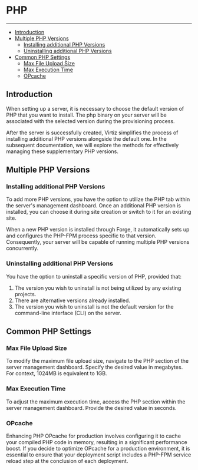 # PHP

---

- [Introduction](#introduction)
- [Multiple PHP Versions](#multiple-php-versions)
    - [Installing additional PHP Versions](#installing-additional-php-versions)
    - [Uninstalling additional PHP Versions](#uninstalling-additional-php-versions)
- [Common PHP Settings](#common-php-settings)
    - [Max File Upload Size](#max-file-upload-size)
    - [Max Execution Time](#max-execution-time)
    - [OPcache](#opcache)


## Introduction

When setting up a server, it is necessary to choose the default version of PHP that you want to install. The php binary on your server will be associated with the selected version during the provisioning process.

After the server is successfully created, Virtiz simplifies the process of installing additional PHP versions alongside the default one. In the subsequent documentation, we will explore the methods for effectively managing these supplementary PHP versions.

## Multiple PHP Versions

### Installing additional PHP Versions

To add more PHP versions, you have the option to utilize the PHP tab within the server's management dashboard. Once an additional PHP version is installed, you can choose it during site creation or switch to it for an existing site.

When a new PHP version is installed through Forge, it automatically sets up and configures the PHP-FPM process specific to that version. Consequently, your server will be capable of running multiple PHP versions concurrently.

### Uninstalling additional PHP Versions

You have the option to uninstall a specific version of PHP, provided that:

1. The version you wish to uninstall is not being utilized by any existing projects.
2. There are alternative versions already installed.
3. The version you wish to uninstall is not the default version for the command-line interface (CLI) on the server.

## Common PHP Settings

### Max File Upload Size
To modify the maximum file upload size, navigate to the PHP section of the server management dashboard. Specify the desired value in megabytes. For context, 1024MB is equivalent to 1GB.

### Max Execution Time
To adjust the maximum execution time, access the PHP section within the server management dashboard. Provide the desired value in seconds.

### OPcache
Enhancing PHP OPcache for production involves configuring it to cache your compiled PHP code in memory, resulting in a significant performance boost. If you decide to optimize OPcache for a production environment, it is essential to ensure that your deployment script includes a PHP-FPM service reload step at the conclusion of each deployment.
